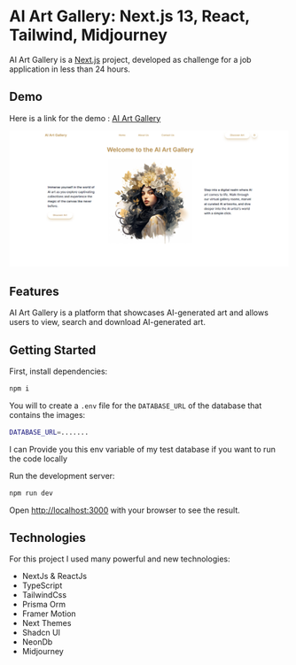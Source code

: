 # AI Art Gallery: Next.js 13, React, Tailwind, Midjourney

AI Art Gallery is a [Next.js](https://nextjs.org/) project, developed as challenge for a job application in less than 24 hours.

## Demo

Here is a link for the demo : [AI Art Gallery](https://ai-gallery-red.vercel.app/)

![Acrt Gallery](./public/ai-art-gallery.png)

## Features

AI Art Gallery is a platform that showcases AI-generated art and allows users to view, search and download AI-generated art.

## Getting Started

First, install dependencies:

```bash
npm i
```

You will to create a `.env` file for the `DATABASE_URL` of the database that contains the images:

```bash
DATABASE_URL=.......
```

I can Provide you this env variable of my test database if you want to run the code locally

Run the development server:

```bash
npm run dev
```

Open [http://localhost:3000](http://localhost:3000) with your browser to see the result.

## Technologies

For this project I used many powerful and new technologies:

- NextJs & ReactJs
- TypeScript
- TailwindCss
- Prisma Orm
- Framer Motion
- Next Themes
- Shadcn UI
- NeonDb
- Midjourney
